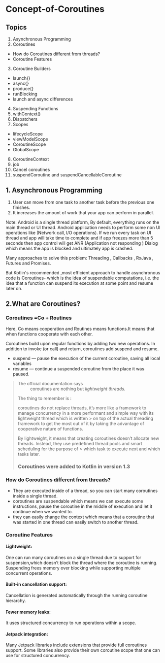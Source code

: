 # Concept-of-Coroutines

## Topics

1. Asynchronous Programming
2. Coroutines
- How do Coroutines different from threads?
- Coroutine Features

3. Coroutine Builders
- launch{}
- async{}
- produce{}
- runBlocking
- launch and async differences

4. Suspending Functions
5. withContext()
6. Dispatchers
7. Scopes
- lifecycleScope
- viewModelScope
- CoroutineScope
- GlobalScope

8. CoroutineContext
9. job
10. Cancel coroutines
11. suspendCoroutine and suspendCancellableCoroutine

## 1. Asynchronous Programming

1) User can move from one task to another task before the previous one finishes.
2) It increases the amount of work that your app can perform in parallel.

Note: Android is a single thread platform, By default, everything runs on the main thread or UI thread. Android application needs to perform some non UI operations like (Network call, I/O operations).
If we run every task on UI thread and app will take time to complete and if app freezes more than 5 seconds then app control will get ANR (Application not responding ) Dialog which means the app is blocked and ultimately app is crashed.

Many approaches to solve this problem:
Threading , Callbacks , RxJava , Futures and Promises.

But Kotlin's recommended  ,most efficient approach to handle asynchronous code is Coroutines-
which is the idea of suspendable computations, i.e. the idea that a function can suspend its execution at some point and resume later on.


## 2.What are Coroutines?

### Coroutines =Co + Routines 
Here, Co means cooperation and Routines means functions.It means that when functions cooperate with each other.

Coroutines build upon regular functions by adding two new operations. In addition to invoke (or call) and return, coroutines add suspend and resume.

- suspend — pause the execution of the current coroutine, saving all local variables
- resume — continue a suspended coroutine from the place it was paused.

> <dl>
> <dt>The official documentation says </dt>
>  
><dd>coroutines are nothing but <em>lightweight threads.</em></dd>
> </dl>
> The thing to remember is :
> 
> coroutines do not replace threads, it’s more like a framework to manage concurrency in a more performant and simple way with its lightweight thread which is written > on top of the actual threading framework to get the most out of it by taking the advantage of cooperative nature of functions.
>
>By lightweight, it means that creating coroutines doesn’t allocate new threads. Instead, they use predefined thread pools and smart scheduling for the purpose of     > which task to execute next and which tasks later.
>
> ### Coroutines were added to Kotlin in version 1.3


### How do Coroutines different from threads?

-	They are executed inside of a thread, so you can start many coroutines inside a single thread.
-	coroutines are suspendable which means we can execute some instructions, pause the coroutine in the middle of execution and let it continue when we wanted to.
-	they can easily change the context which means that a coroutine that was started in one thread can easily switch to another thread.

### Coroutine Features

#### Lightweight: 
One can run many coroutines on a single thread due to support for suspension,which doesn’t block the thread where the coroutine is running. Suspending frees memory    over blocking while supporting multiple concurrent operations.
#### Built-in cancellation support: 
Cancellation is generated automatically through the running coroutine hierarchy.
#### Fewer memory leaks: 
It uses structured concurrency to run operations within a scope.
#### Jetpack integration: 
Many Jetpack libraries include extensions that provide full coroutines support. Some libraries also provide their own coroutine scope that one can use for structured concurrency.

                 
